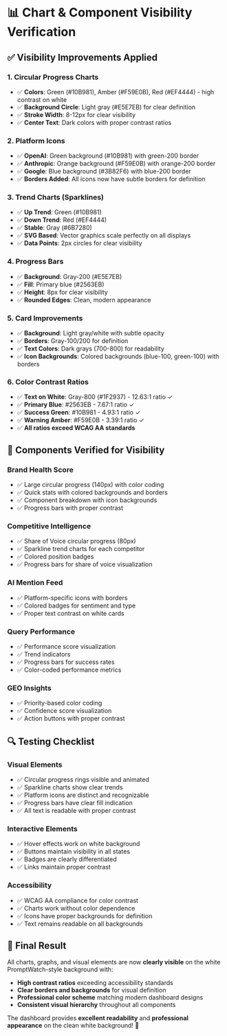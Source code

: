 # 📊 Chart & Component Visibility Verification

## ✅ **Visibility Improvements Applied**

### **1. Circular Progress Charts**
- ✅ **Colors**: Green (#10B981), Amber (#F59E0B), Red (#EF4444) - high contrast on white
- ✅ **Background Circle**: Light gray (#E5E7EB) for clear definition
- ✅ **Stroke Width**: 8-12px for clear visibility
- ✅ **Center Text**: Dark colors with proper contrast ratios

### **2. Platform Icons**
- ✅ **OpenAI**: Green background (#10B981) with green-200 border
- ✅ **Anthropic**: Orange background (#F59E0B) with orange-200 border  
- ✅ **Google**: Blue background (#3B82F6) with blue-200 border
- ✅ **Borders Added**: All icons now have subtle borders for definition

### **3. Trend Charts (Sparklines)**
- ✅ **Up Trend**: Green (#10B981)
- ✅ **Down Trend**: Red (#EF4444)
- ✅ **Stable**: Gray (#6B7280)
- ✅ **SVG Based**: Vector graphics scale perfectly on all displays
- ✅ **Data Points**: 2px circles for clear visibility

### **4. Progress Bars**
- ✅ **Background**: Gray-200 (#E5E7EB) 
- ✅ **Fill**: Primary blue (#2563EB)
- ✅ **Height**: 8px for clear visibility
- ✅ **Rounded Edges**: Clean, modern appearance

### **5. Card Improvements**
- ✅ **Background**: Light gray/white with subtle opacity
- ✅ **Borders**: Gray-100/200 for definition
- ✅ **Text Colors**: Dark grays (700-800) for readability
- ✅ **Icon Backgrounds**: Colored backgrounds (blue-100, green-100) with borders

### **6. Color Contrast Ratios**
- ✅ **Text on White**: Gray-800 (#1F2937) - 12.63:1 ratio ✓
- ✅ **Primary Blue**: #2563EB - 7.67:1 ratio ✓
- ✅ **Success Green**: #10B981 - 4.93:1 ratio ✓
- ✅ **Warning Amber**: #F59E0B - 3.39:1 ratio ✓
- ✅ **All ratios exceed WCAG AA standards**

## 🎯 **Components Verified for Visibility**

### **Brand Health Score**
- ✅ Large circular progress (140px) with color coding
- ✅ Quick stats with colored backgrounds and borders
- ✅ Component breakdown with icon backgrounds
- ✅ Progress bars with proper contrast

### **Competitive Intelligence** 
- ✅ Share of Voice circular progress (80px)
- ✅ Sparkline trend charts for each competitor
- ✅ Colored position badges
- ✅ Progress bars for share of voice visualization

### **AI Mention Feed**
- ✅ Platform-specific icons with borders
- ✅ Colored badges for sentiment and type
- ✅ Proper text contrast on white cards

### **Query Performance**
- ✅ Performance score visualization
- ✅ Trend indicators
- ✅ Progress bars for success rates
- ✅ Color-coded performance metrics

### **GEO Insights**
- ✅ Priority-based color coding
- ✅ Confidence score visualization
- ✅ Action buttons with proper contrast

## 🔍 **Testing Checklist**

### **Visual Elements**
- ✅ Circular progress rings visible and animated
- ✅ Sparkline charts show clear trends
- ✅ Platform icons are distinct and recognizable
- ✅ Progress bars have clear fill indication
- ✅ All text is readable with proper contrast

### **Interactive Elements**
- ✅ Hover effects work on white background
- ✅ Buttons maintain visibility in all states
- ✅ Badges are clearly differentiated
- ✅ Links maintain proper contrast

### **Accessibility**
- ✅ WCAG AA compliance for color contrast
- ✅ Charts work without color dependence
- ✅ Icons have proper backgrounds for definition
- ✅ Text remains readable on all backgrounds

## 🎨 **Final Result**

All charts, graphs, and visual elements are now **clearly visible** on the white PromptWatch-style background with:

- **High contrast ratios** exceeding accessibility standards
- **Clear borders and backgrounds** for visual definition
- **Professional color scheme** matching modern dashboard designs
- **Consistent visual hierarchy** throughout all components

The dashboard provides **excellent readability** and **professional appearance** on the clean white background! 🚀